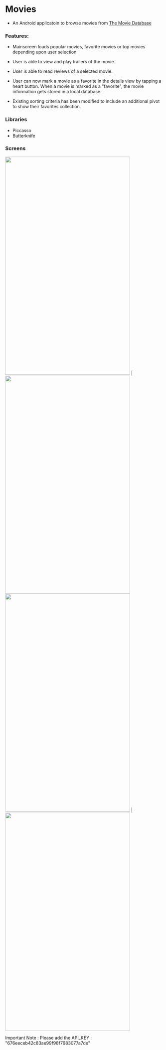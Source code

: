 # Movies


* An Android applicatoin to browse movies from  [The Movie Database](https://www.themoviedb.org/?language=en)

### Features: 

* Mainscreen loads popular movies, favorite movies or top movies depending upon user selection

* User is able to view and play trailers of the movie.

* User is able to read reviews of a selected movie.

* User can now mark a movie as a favorite in the details view by tapping a heart button. When a movie is marked as a "favorite", the movie information gets stored in a local database.

* Existing sorting criteria has been modified to include an additional pivot to show their favorites collection.


### Libraries

* Piccasso
* Butterknife

### Screens

<img src="https://user-images.githubusercontent.com/11877726/28692503-7cd44a10-733e-11e7-9a6d-cf8ae7f1c0c2.jpg" width="400" height="700" /> | <img src="https://user-images.githubusercontent.com/11877726/28692594-e0b8ab02-733e-11e7-87ec-b2c8bf18508f.jpg" width="400" height="700" />
<img src="https://user-images.githubusercontent.com/11877726/28692596-e24fb456-733e-11e7-9668-44ab89d139a6.jpg" width="400" height="700" />  | <img src="https://user-images.githubusercontent.com/11877726/28692598-e42d8078-733e-11e7-83bb-ba8d791c22d4.jpg" width="400" height="700" />


  
 


Important Note : Please add the API_KEY : "676eeceb42c83ae99f98f7683077a7de"

